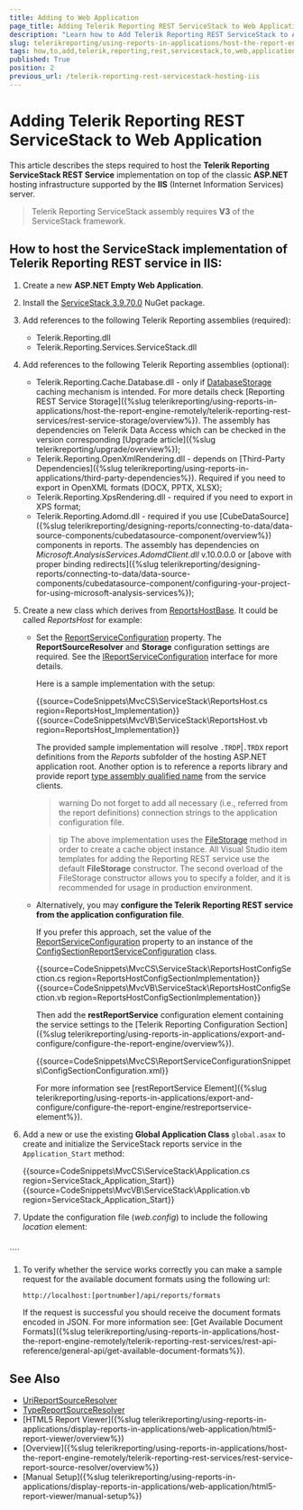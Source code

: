 ```yaml
---
title: Adding to Web Application
page_title: Adding Telerik Reporting REST ServiceStack to Web Application Explained
description: "Learn how to Add Telerik Reporting REST ServiceStack to ASP.NET Web Application in this Tutorial that includes the basic steps of the process."
slug: telerikreporting/using-reports-in-applications/host-the-report-engine-remotely/telerik-reporting-rest-services/servicestack-implementation/how-to-add-telerik-reporting-rest-servicestack-to-web-application
tags: how,to,add,telerik,reporting,rest,servicestack,to,web,application
published: True
position: 2
previous_url: /telerik-reporting-rest-servicestack-hosting-iis
---
```


# Adding Telerik Reporting REST ServiceStack to Web Application

This article describes the steps required to host the __Telerik Reporting ServiceStack REST Service__ implementation on top of the classic __ASP.NET__ hosting infrastructure supported by the __IIS__ (Internet Information Services) server.

> Telerik Reporting ServiceStack assembly requires __V3__ of the ServiceStack framework.

## How to host the ServiceStack implementation of Telerik Reporting REST service in IIS:

1. Create a new __ASP.NET Empty Web Application__.
1. Install the [ServiceStack 3.9.70.0](https://www.nuget.org/packages/ServiceStack/3.9.70) NuGet package.
1. Add references to the following Telerik Reporting assemblies (required):

	+ Telerik.Reporting.dll
	+ Telerik.Reporting.Services.ServiceStack.dll

1. Add references to the following Telerik Reporting assemblies (optional):

	+ Telerik.Reporting.Cache.Database.dll - only if [DatabaseStorage](/api/Telerik.Reporting.Cache.Database.DatabaseStorage) caching mechanism is intended. For more details check [Reporting REST Service Storage]({%slug telerikreporting/using-reports-in-applications/host-the-report-engine-remotely/telerik-reporting-rest-services/rest-service-storage/overview%}). The assembly has dependencies on Telerik Data Access which can be checked in the version corresponding [Upgrade article]({%slug telerikreporting/upgrade/overview%});
	+ Telerik.Reporting.OpenXmlRendering.dll - depends on [Third-Party Dependencies]({%slug telerikreporting/using-reports-in-applications/third-party-dependencies%}). Required if you need to export in OpenXML formats (DOCX, PPTX, XLSX);
	+ Telerik.Reporting.XpsRendering.dll - required if you need to export in XPS format;
	+ Telerik.Reporting.Adomd.dll - required if you use [CubeDataSource]({%slug telerikreporting/designing-reports/connecting-to-data/data-source-components/cubedatasource-component/overview%}) components in reports. The assembly has dependencies on *Microsoft.AnalysisServices.AdomdClient.dll* v.10.0.0.0 or [above with proper binding redirects]({%slug telerikreporting/designing-reports/connecting-to-data/data-source-components/cubedatasource-component/configuring-your-project-for-using-microsoft-analysis-services%});

1. Create a new class which derives from [ReportsHostBase](/api/Telerik.Reporting.Services.ServiceStack.ReportsHostBase). It could be called *ReportsHost* for example:

	* Set the [ReportServiceConfiguration](/api/Telerik.Reporting.Services.ServiceStack.ReportsHostBase#Telerik_Reporting_Services_ServiceStack_ReportsHostBase_ReportServiceConfiguration) property. The __ReportSourceResolver__ and __Storage__ configuration settings are required. See the [IReportServiceConfiguration](/api/Telerik.Reporting.Services.IReportServiceConfiguration) interface for more details.

		Here is a sample implementation with the setup:

		{{source=CodeSnippets\MvcCS\ServiceStack\ReportsHost.cs region=ReportsHost_Implementation}}
		{{source=CodeSnippets\MvcVB\ServiceStack\ReportsHost.vb region=ReportsHost_Implementation}}

		The provided sample implementation will resolve `.TRDP`|`.TRDX` report definitions from the *Reports* subfolder of the hosting ASP.NET application root. Another option is to reference a reports library and provide report [type assembly qualified name](https://learn.microsoft.com/en-us/dotnet/api/system.type.assemblyqualifiedname?view=net-7.0#System_Type_AssemblyQualifiedName) from the service clients.

		>warning Do not forget to add all necessary (i.e., referred from the report definitions) connection strings to the application configuration file.

		>tip The above implementation uses the [FileStorage](/api/Telerik.Reporting.Cache.File.FileStorage) method in order to create a cache object instance. All Visual Studio item templates for adding the Reporting REST service use the default __FileStorage__ constructor. The second overload of the FileStorage constructor allows you to specify a folder, and it is recommended for usage in production environment.

	* Alternatively, you may __configure the Telerik Reporting REST service from the application configuration file__.

		If you prefer this approach, set the value of the [ReportServiceConfiguration](/api/Telerik.Reporting.Services.ServiceStack.ReportsHostBase#Telerik_Reporting_Services_ServiceStack_ReportsHostBase_ReportServiceConfiguration) property to an instance of the [ConfigSectionReportServiceConfiguration](/api/Telerik.Reporting.Services.ConfigSectionReportServiceConfiguration) class.

		{{source=CodeSnippets\MvcCS\ServiceStack\ReportsHostConfigSection.cs region=ReportsHostConfigSectionImplementation}}
		{{source=CodeSnippets\MvcVB\ServiceStack\ReportsHostConfigSection.vb region=ReportsHostConfigSectionImplementation}}

		Then add the __restReportService__ configuration element containing the service settings to the [Telerik Reporting Configuration Section]({%slug telerikreporting/using-reports-in-applications/export-and-configure/configure-the-report-engine/overview%}).

		{{source=CodeSnippets\MvcCS\ReportServiceConfigurationSnippets\ConfigSectionConfiguration.xml}}

		For more information see [restReportService Element]({%slug telerikreporting/using-reports-in-applications/export-and-configure/configure-the-report-engine/restreportservice-element%}).

1. Add a new or use the existing __Global Application Class__ `global.asax` to create and initialize the ServiceStack reports service in the `Application_Start` method:

	{{source=CodeSnippets\MvcCS\ServiceStack\Application.cs region=ServiceStack_Application_Start}}
	{{source=CodeSnippets\MvcVB\ServiceStack\Application.vb region=ServiceStack_Application_Start}}


1. Update the configuration file (*web.config*) to include the following *location* element:

	````XML
<configuration>
		<location path="api">
			<system.web>
				<compilation debug="true" targetFramework="4.0" />
				<httpHandlers>
					<add path="*" type="ServiceStack.WebHost.Endpoints.ServiceStackHttpHandlerFactory, ServiceStack" verb="*"/>
				</httpHandlers>
			</system.web>
			<system.webServer>
				<modules runAllManagedModulesForAllRequests="true"/>
				<validation validateIntegratedModeConfiguration="false"/>
				<handlers>
					<add path="*" name="ServiceStack.Factory" type="ServiceStack.WebHost.Endpoints.ServiceStackHttpHandlerFactory, ServiceStack" verb="*" preCondition="integratedMode" resourceType="Unspecified" allowPathInfo="true" />
				</handlers>
			</system.webServer>
		</location>
	</configuration>
````


1. To verify whether the service works correctly you can make a sample request for the available document formats using the following url:

	`http://localhost:[portnumber]/api/reports/formats`

	If the request is successful you should receive the document formats encoded in JSON. For more information see: [Get Available Document Formats]({%slug telerikreporting/using-reports-in-applications/host-the-report-engine-remotely/telerik-reporting-rest-services/rest-api-reference/general-api/get-available-document-formats%}).

## See Also

* [UriReportSourceResolver](/api/Telerik.Reporting.Services.UriReportSourceResolver)
* [TypeReportSourceResolver](/api/Telerik.Reporting.Services.TypeReportSourceResolver)
* [HTML5 Report Viewer]({%slug telerikreporting/using-reports-in-applications/display-reports-in-applications/web-application/html5-report-viewer/overview%})
* [Overview]({%slug telerikreporting/using-reports-in-applications/host-the-report-engine-remotely/telerik-reporting-rest-services/rest-service-report-source-resolver/overview%})
* [Manual Setup]({%slug telerikreporting/using-reports-in-applications/display-reports-in-applications/web-application/html5-report-viewer/manual-setup%})
